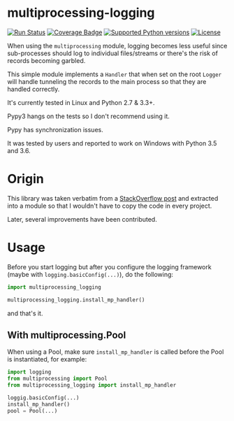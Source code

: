 # multiprocessing-logging

[![Run Status](https://api.shippable.com/projects/57c8a389407d610f0052c211/badge?branch=master)](https://app.shippable.com/projects/57c8a389407d610f0052c211)
[![Coverage Badge](https://api.shippable.com/projects/57c8a389407d610f0052c211/coverageBadge?branch=master)](https://app.shippable.com/projects/57c8a389407d610f0052c211)
[![Supported Python versions](https://img.shields.io/pypi/pyversions/multiprocessing-logging.svg)](https://pypi.python.org/pypi/multiprocessing-logging/)
[![License](https://img.shields.io/pypi/l/multiprocessing-logging.svg)](https://pypi.python.org/pypi/multiprocessing-logging/)


When using the `multiprocessing` module, logging becomes less useful since
sub-processes should log to individual files/streams or there's the risk of
records becoming garbled.

This simple module implements a `Handler` that when set on the root
`Logger` will handle tunneling the records to the main process so that
they are handled correctly.

It's currently tested in Linux and Python 2.7 & 3.3+.

Pypy3 hangs on the tests so I don't recommend using it.

Pypy has synchronization issues.

It was tested by users and reported to work on Windows with Python 3.5 and 3.6.

# Origin

This library was taken verbatim from a [StackOverflow post](http://stackoverflow.com/questions/641420/how-should-i-log-while-using-multiprocessing-in-python)
and extracted into a module so that I wouldn't have to copy the code in every
project.

Later, several improvements have been contributed.

# Usage

Before you start logging but after you configure the logging framework (maybe with `logging.basicConfig(...)`), do the following:

```py
import multiprocessing_logging

multiprocessing_logging.install_mp_handler()
```

and that's it.

## With multiprocessing.Pool

When using a Pool, make sure `install_mp_handler` is called before the Pool is instantiated, for example:

```py
import logging
from multiprocessing import Pool
from multiprocessing_logging import install_mp_handler

loggig.basicConfig(...)
install_mp_handler()
pool = Pool(...)
```
